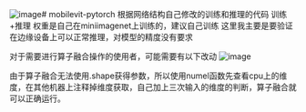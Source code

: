 ![image](https://github.com/bez-ciebie/mobilevit-pytorch-train-infer/assets/47070146/ff3fb0da-eb93-4797-bdac-bf78d72d678d)# mobilevit-pytorch
根据网络结构自己修改的训练和推理的代码
训练+推理
权重是自己在miniimagenet上训练的，建议自己训练
这里我主要是要验证在边缘设备上可以正常推理，对模型的精度没有要求


对于需要进行算子融合操作的使用者，可能需要有以下改动
![image](https://github.com/bez-ciebie/mobilevit-pytorch-train-infer/assets/47070146/99d8988c-b1fc-4b07-ae87-ba0165a22fdf)

由于算子融合无法使用.shape获得参数，所以使用numel函数先查看cpu上的维度，在其他机器上注释掉维度获取，自己加上三次输入的维度的判断，算子融合就可以正确运行。


